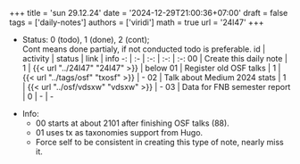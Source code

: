 +++
title = 'sun 29.12.24'
date = '2024-12-29T21:00:36+07:00'
draft = false
tags = ['daily-notes']
authors = ['viridi']
math = true
url = '24l47'
+++
<!--more-->

+ Status: 0 (todo), 1 (done), 2 (cont); \
  Cont means done partialy, if not conducted todo is preferable.
id | activity | status | link | info
-: | :- | :-: | :-: | :-:
00 | Create this daily note    | 1 | {{< url "../24l47" "24l47" >}} | below
01 | Register old OSF talks    | 1 | {{< url "../tags/osf" "txosf" >}} | -
02 | Talk about Medium 2024 stats | 1 | {{< url "../osf/vdsxw" "vdsxw" >}} | -
03 | Data for FNB semester report | 0 | - | -
- Info:
  + 00 starts at about 2101 after finishing OSF talks (88).
  + 01 uses tx as taxonomies support from Hugo.
  + Force self to be consistent in creating this type of note, nearly miss it.
